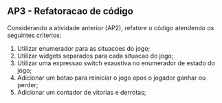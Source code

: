 ## AP3 - Refatoracao de código

Considerando a atividade anterior (AP2), refatore o código atendendo os seguintes criterios:

1. Utilizar enumerador para as situacoes do jogo;
2. Utilizar widgets separados para cada situacao do jogo;
3. Utilizar uma expressao switch exaustiva no enumerador de estado do jogo;
4. Adicionar um botao para reiniciar o jogo apos o jogador ganhar ou perder;
5. Adicionar um contador de vitorias e derrotas;